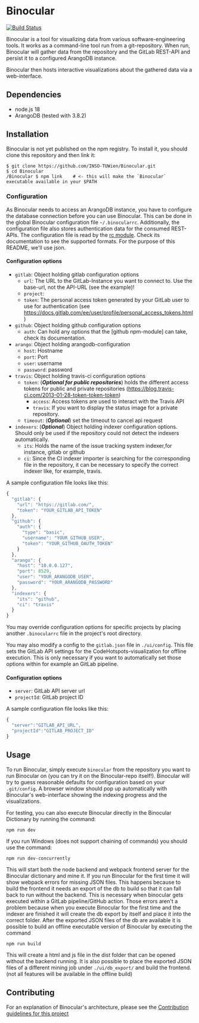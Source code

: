 Binocular
=====

[![Build Status](https://travis-ci.org/INSO-TUWien/Binocular.svg?branch=development)](https://travis-ci.org/INSO-TUWien/Binocular)

Binocular is a tool for visualizing data from various software-engineering
tools. It works as a command-line tool run from a git-repository. When
run, Binocular will gather data from the repository and the GitLab
REST-API and persist it to a configured ArangoDB instance.

Binocular then hosts interactive visualizations about the gathered data
via a web-interface.

## Dependencies

* node.js 18
* ArangoDB (tested with 3.8.2)

## Installation

Binocular is not yet published on the npm registry. To install it, you
should clone this repository and then link it:

``` shell
$ git clone https://github.com/INSO-TUWien/Binocular.git
$ cd Binocular
/Binocular $ npm link    # <- this will make the `Binocular` executable available in your $PATH
```

### Configuration

As Binocular needs to access an ArangoDB instance, you have to configure
the database connection before you can use Binocular. This can be done in
the global Binocular configuration file `~/.binocularrc`. Additionally, the
configuration file also stores authentication data for the consumed
REST-APIs. The configuration file is read by the [rc
module](https://www.npmjs.com/package/rc). Check its documentation to
see the supported formats. For the purpose of this README, we'll use
json.

#### Configuration options

- `gitlab`: Object holding gitlab configuration options
  - `url`: The URL to the GitLab-Instance you want to connect to. Use the
         base-url, not the API-URL (see the example)!
  - `project`: 
  - `token`: The personal access token generated by your GitLab user to
            use for authentication (see
            https://docs.gitlab.com/ee/user/profile/personal_access_tokens.html)
- `github`: Object holding github configuration options
  - `auth`: Can hold any options that the [github npm-module] can take, check its documentation.
- `arango`: Object holding arangodb-configuration
  - `host`: Hostname
  - `port`: Port
  - `user`: username
  - `password`: password
- `travis`: Object holding travis-ci configuration options
  - `token`: (_**Optional for public repositories**_) holds the different access tokens for public and private repositories (https://blog.travis-ci.com/2013-01-28-token-token-token)
    - `access`: Access tokens are used to interact with the Travis API
    - `travis`:  If you want to display the status image for a private repository.
  - `timeout`: (_**Optional**_) set the timeout to cancel api request  
- `indexers`: (_**Optional**_) Object holding indexer configuration options.
              Should only be used if the repository could not detect the indexers automatically.
  - `its`: Holds the name of the issue tracking system indexer,for instance, gitlab or github
  - `ci`: Since the CI indexer importer is searching for the corresponding file in the repository, it can be necessary to specify the
          correct indexer like, for example, travis.
         
A sample configuration file looks like this:

``` javascript
{
  "gitlab": {
    "url": "https://gitlab.com/",
    "token": "YOUR_GITLAB_API_TOKEN"
  },
  "github": {
    "auth": {
      "type": "basic",
      "username": "YOUR_GITHUB_USER",
      "token": "YOUR_GITHUB_OAUTH_TOKEN"
    }
  },
  "arango": {
    "host": "10.0.0.127",
    "port": 8529,
    "user": "YOUR_ARANGODB_USER",
    "password": "YOUR_ARANGODB_PASSWORD"
  },
  "indexers": {
    "its": "github",
    "ci": "travis" 
  }
}
```


You may override configuration options for specific projects by
placing another `.binocularrc` file in the project's root directory.

You may also modify a config to the `gitlab.json` file in `./ui/config`. This file sets
the GitLab API settings for the CodeHotspots-visualization for
offline execution. This is only necessary if you want to automatically
set those options within for example an GitLab pipeline.

#### Configuration options
- `server`: GitLab API server url
- `projectId`: GitLab project ID

A sample configuration file looks like this:
``` javascript
{
  "server":"GITLAB_API_URL",
  "projectId":"GITLAB_PROJECT_ID"
}
```

## Usage

To run Binocular, simply execute `binocular` from the repository you want to
run Binocular on (you can try it on the Binocular-repo itself!). Binocular will
try to guess reasonable defaults for configuration based on your
`.git/config`. A browser window should pop up automatically with
Binocular's web-interface showing the indexing progress and the
visualizations.

For testing, you can also execute Binocular directly in the Binocular
Dictionary by running the command:
``` shell
npm run dev
```
If you run Windows (does not support chaining of commands) you
should use the command:
``` shell
npm run dev-concurrently
```
This will start both the node backend and webpack frontend server
for the Binocular dictionary and mine it. If you run Binocular for the
first time it will show webpack errors for missing JSON files. This
happens because to build the frontend it needs an export of the db to
build so that it can  fall back to run without the backend. This
is necessary when binocular gets executed within a GitLab
pipeline/GitHub action. Those errors aren't a problem because when
you execute Binocular for the first time and the indexer are finished it
will create the db export by itself and place it into the correct
folder. After the exported JSON files of the db are available it is
possible to build an offline executable version of Binocular by
executing the command
``` shell
npm run build
```
This will create a html and js file in the dist folder that can be
opened without the backend running. It is also possible
to place the exported JSON files of a different mining job under `./ui/db_export/` and build the frontend. (not
all features will be available in the offline build)

## Contributing

For an explanation of Binocular's architecture, please see the [Contribution
guidelines for this project](docs/CONTRIBUTING.md)
